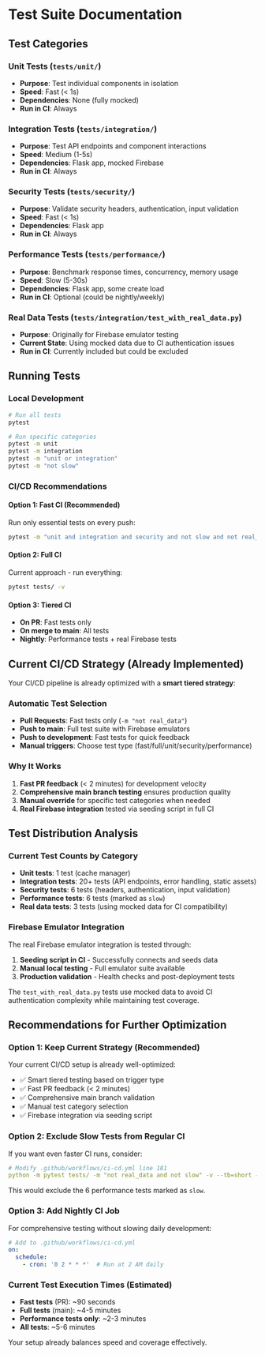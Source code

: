 # Test Suite Documentation

## Test Categories

### Unit Tests (`tests/unit/`)
- **Purpose**: Test individual components in isolation
- **Speed**: Fast (< 1s)
- **Dependencies**: None (fully mocked)
- **Run in CI**: Always

### Integration Tests (`tests/integration/`)
- **Purpose**: Test API endpoints and component interactions
- **Speed**: Medium (1-5s)
- **Dependencies**: Flask app, mocked Firebase
- **Run in CI**: Always

### Security Tests (`tests/security/`)
- **Purpose**: Validate security headers, authentication, input validation
- **Speed**: Fast (< 1s)
- **Dependencies**: Flask app
- **Run in CI**: Always

### Performance Tests (`tests/performance/`)
- **Purpose**: Benchmark response times, concurrency, memory usage
- **Speed**: Slow (5-30s)
- **Dependencies**: Flask app, some create load
- **Run in CI**: Optional (could be nightly/weekly)

### Real Data Tests (`tests/integration/test_with_real_data.py`)
- **Purpose**: Originally for Firebase emulator testing
- **Current State**: Using mocked data due to CI authentication issues
- **Run in CI**: Currently included but could be excluded

## Running Tests

### Local Development
```bash
# Run all tests
pytest

# Run specific categories
pytest -m unit
pytest -m integration
pytest -m "unit or integration"
pytest -m "not slow"
```

### CI/CD Recommendations

#### Option 1: Fast CI (Recommended)
Run only essential tests on every push:
```bash
pytest -m "unit and integration and security and not slow and not real_data"
```

#### Option 2: Full CI
Current approach - run everything:
```bash
pytest tests/ -v
```

#### Option 3: Tiered CI
- **On PR**: Fast tests only
- **On merge to main**: All tests
- **Nightly**: Performance tests + real Firebase tests

## Current CI/CD Strategy (Already Implemented)

Your CI/CD pipeline is already optimized with a **smart tiered strategy**:

### Automatic Test Selection
- **Pull Requests**: Fast tests only (`-m "not real_data"`)
- **Push to main**: Full test suite with Firebase emulators
- **Push to development**: Fast tests for quick feedback
- **Manual triggers**: Choose test type (fast/full/unit/security/performance)

### Why It Works
1. **Fast PR feedback** (< 2 minutes) for development velocity
2. **Comprehensive main branch testing** ensures production quality
3. **Manual override** for specific test categories when needed
4. **Real Firebase integration** tested via seeding script in full CI

## Test Distribution Analysis

### Current Test Counts by Category
- **Unit tests**: 1 test (cache manager)
- **Integration tests**: 20+ tests (API endpoints, error handling, static assets)
- **Security tests**: 6 tests (headers, authentication, input validation)
- **Performance tests**: 6 tests (marked as `slow`)
- **Real data tests**: 3 tests (using mocked data for CI compatibility)

### Firebase Emulator Integration

The real Firebase emulator integration is tested through:
1. **Seeding script in CI** - Successfully connects and seeds data
2. **Manual local testing** - Full emulator suite available
3. **Production validation** - Health checks and post-deployment tests

The `test_with_real_data.py` tests use mocked data to avoid CI authentication complexity while maintaining test coverage.

## Recommendations for Further Optimization

### Option 1: Keep Current Strategy (Recommended)
Your current CI/CD setup is already well-optimized:
- ✅ Smart tiered testing based on trigger type
- ✅ Fast PR feedback (< 2 minutes)
- ✅ Comprehensive main branch validation
- ✅ Manual test category selection
- ✅ Firebase integration via seeding script

### Option 2: Exclude Slow Tests from Regular CI
If you want even faster CI runs, consider:
```yaml
# Modify .github/workflows/ci-cd.yml line 181
python -m pytest tests/ -m "not real_data and not slow" -v --tb=short --cov=app --cov-report=json
```
This would exclude the 6 performance tests marked as `slow`.

### Option 3: Add Nightly CI Job
For comprehensive testing without slowing daily development:
```yaml
# Add to .github/workflows/ci-cd.yml
on:
  schedule:
    - cron: '0 2 * * *'  # Run at 2 AM daily
```

### Current Test Execution Times (Estimated)
- **Fast tests** (PR): ~90 seconds
- **Full tests** (main): ~4-5 minutes
- **Performance tests only**: ~2-3 minutes
- **All tests**: ~5-6 minutes

Your setup already balances speed and coverage effectively.
